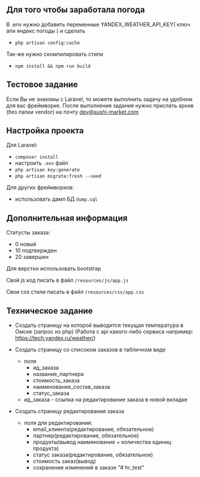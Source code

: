 ## Для того чтобы заработала погода

В .env нужно добавить переменные YANDEX_WEATHER_API_KEY( ключ апи яндекс погоды )
и сделать
- `php artisan config:cache`

Так-же нужно скомпилировать стили
- `npm install && npm run build`

## Тестовое задание
Если Вы не знакомы с Laravel, то можете выполнить задачу на удобном для вас фреймворке.
После выполнения задания нужно прислать архив (без папки vendor) на почту dev@sushi-market.com


## Настройка проекта
Для Laravel:
- `composer install`
- настроить `.env` файл
- `php artisan key:generate`
- `php artisan migrate:fresh --seed`

Для других фреймворков:
- использовать дамп БД `dump.sql`

## Дополнительная информация
Статусты заказа:
- 0 новый
- 10 подтвержден
- 20 завершен

Для верстки использовать bootstrap

Свой js код писать в файл `/resources/js/app.js`

Свои css стили писать в файл `/resources/css/app.css`

## Техническое задание

- Создать страницу на которой выводится текущая температура в Омске (запрос из php) (Работа с api какого-либо сервиса например: https://tech.yandex.ru/weather/)

- Создать страницу со списоком заказов в табличном виде
    - поля
        - ид_заказа
        - название_партнера
        - стоимость_заказа
        - наименование_состав_заказа
        - статус_заказа
    - ид_заказа - ссылка на редактирование заказа в новой вкладке
- Создать страницу редактирования заказа
    - поля для редактирования:
        - email_клиента(редактирование, обязательное)
        - партнер(редактирование, обязательное)
        - продукты(вывод наименования + количества единиц продукта)
        - статус заказа(редактирование, обязательное)
        - стоимость заказ(вывод)
        - сохранение изменений в заказе
"# hr_test" 
